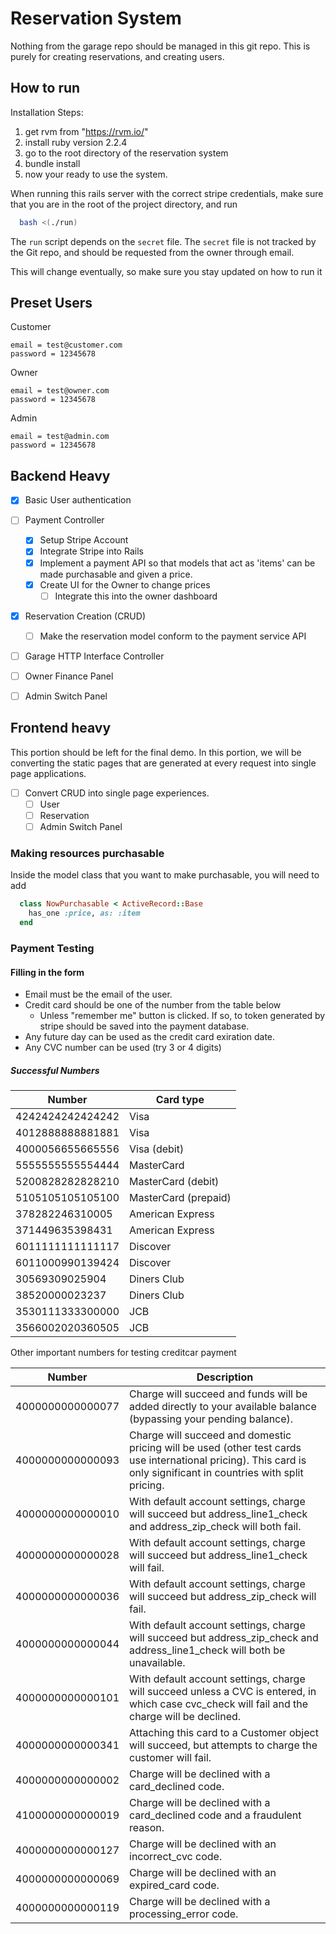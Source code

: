 # Reservation System

Nothing from the garage repo should be managed in this git repo. This is purely for creating reservations, and creating users.


## How to run

Installation Steps:
  
1. get rvm from "https://rvm.io/"
2. install ruby version 2.2.4
3. go to the root directory of the reservation system
4. bundle install
5. now your ready to use the system.

When running this rails server with the correct stripe credentials, make sure that you are in the root of the project directory, and run
```bash
  bash <(./run)
```

The `run` script depends on the `secret` file. The `secret` file is not tracked by the Git repo, and should be requested from the owner through email.

This will change eventually, so make sure you stay updated on how to run it

## Preset Users

Customer

```
email = test@customer.com
password = 12345678
```

Owner

```
email = test@owner.com
password = 12345678
```

Admin

```
email = test@admin.com
password = 12345678
```

## Backend Heavy
- [x] Basic User authentication
- [ ] Payment Controller
  - [x] Setup Stripe Account
  - [x] Integrate Stripe into Rails
  - [x] Implement a payment API so that models that act as 'items' can be made purchasable and given a price.
  - [x] Create UI for the Owner to change prices
	- [ ] Integrate this into the owner dashboard
- [x] Reservation Creation (CRUD)
  - [ ] Make the reservation model conform to the payment service API
- [ ] Garage HTTP Interface Controller
- [ ] Owner Finance Panel
- [ ] Admin Switch Panel


## Frontend heavy

This portion should be left for the final demo. In this portion, we will be converting the static pages that are generated at every request into single page applications.

- [ ] Convert CRUD into single page experiences.
  - [ ] User
  - [ ] Reservation
  - [ ] Admin Switch Panel

### Making resources purchasable

Inside the model class that you want to make purchasable, you will need to add

```ruby
  class NowPurchasable < ActiveRecord::Base
    has_one :price, as: :item
  end
```

### Payment Testing

#### Filling in the form
- Email must be the email of the user.
- Credit card should be one of the number from the table below
  - Unless "remember me" button is clicked. If so, to token generated by stripe should be saved into the payment database.
- Any future day can be used as the credit card exiration date.
- Any CVC number can be used (try 3 or 4 digits)

##### Successful Numbers
| Number           | Card type            |
|------------------|----------------------|
| 4242424242424242 | Visa                 |
| 4012888888881881 | Visa                 |
| 4000056655665556 | Visa (debit)         |
| 5555555555554444 | MasterCard           |
| 5200828282828210 | MasterCard (debit)   |
| 5105105105105100 | MasterCard (prepaid) |
| 378282246310005  | American Express     |
| 371449635398431  | American Express     |
| 6011111111111117 | Discover             |
| 6011000990139424 | Discover             |
| 30569309025904   | Diners Club          |
| 38520000023237   | Diners Club          |
| 3530111333300000 | JCB                  |
| 3566002020360505 | JCB                  |

Other important numbers for testing creditcar payment

|Number          |    Description                                                                                                                                                     |
|----------------|--------------------------------------------------------------------------------------------------------------------------------------------------------------------|
|4000000000000077|  Charge will succeed and funds will be added directly to your available balance (bypassing your pending balance).                                                  |
|4000000000000093|  Charge will succeed and domestic pricing will be used (other test cards use international pricing). This card is only significant in countries with split pricing.|
|4000000000000010|  With default account settings, charge will succeed but address_line1_check and address_zip_check will both fail.                                                  |
|4000000000000028|  With default account settings, charge will succeed but address_line1_check will fail.                                                                             |
|4000000000000036|  With default account settings, charge will succeed but address_zip_check will fail.                                                                               |
|4000000000000044|  With default account settings, charge will succeed but address_zip_check and address_line1_check will both be unavailable.                                        |
|4000000000000101|  With default account settings, charge will succeed unless a CVC is entered, in which case cvc_check will fail and the charge will be declined.                    |
|4000000000000341|  Attaching this card to a Customer object will succeed, but attempts to charge the customer will fail.                                                             |
|4000000000000002|  Charge will be declined with a card_declined code.                                                                                                                |
|4100000000000019|  Charge will be declined with a card_declined code and a fraudulent reason.                                                                                        |
|4000000000000127|  Charge will be declined with an incorrect_cvc code.                                                                                                               |
|4000000000000069|  Charge will be declined with an expired_card code.                                                                                                                |
|4000000000000119|  Charge will be declined with a processing_error code.                                                                                                             |
